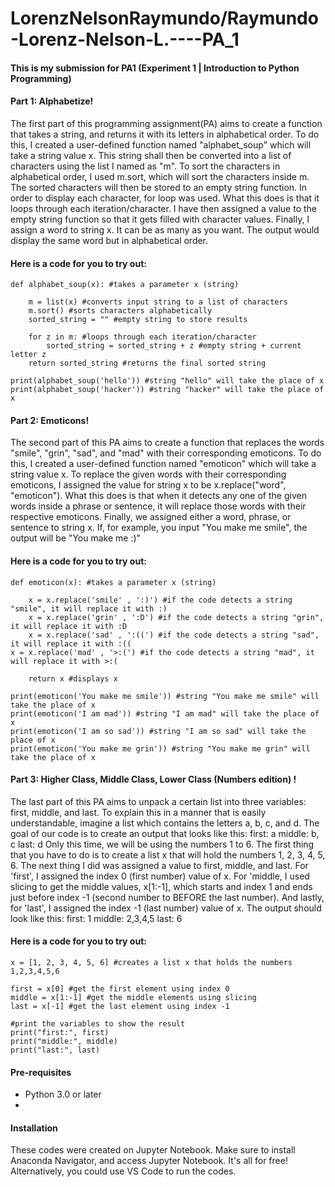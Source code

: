 # LorenzNelsonRaymundo/Raymundo-Lorenz-Nelson-L.----PA_1
#### This is my submission for PA1 (Experiment 1 | Introduction to Python Programming)
#### Part 1: Alphabetize!
The first part of this programming assignment(PA) aims to create a function that takes a string, and returns it with its letters in alphabetical order. 
To do this, I created a user-defined function named "alphabet_soup" which will take a string value x. This string shall then be converted into a list of characters using the list I named as "m". 
To sort the characters in alphabetical order, I used m.sort, which will sort the characters inside m. The sorted characters will then be stored to an empty string function.
In order to display each character, for loop was used. What this does is that it loops through each iteration/character.
I have then assigned a value to the empty string function so that it gets filled with character values.
Finally, I assign a word to string x. It can be as many as you want. The output would display the same word but in alphabetical order.

#### Here is a code for you to try out:

```
def alphabet_soup(x): #takes a parameter x (string)

    m = list(x) #converts input string to a list of characters
    m.sort() #sorts characters alphabetically
    sorted_string = "" #empty string to store results

    for z in m: #loops through each iteration/character
        sorted_string = sorted_string + z #empty string + current letter z
    return sorted_string #returns the final sorted string

print(alphabet_soup('hello')) #string "hello" will take the place of x
print(alphabet_soup('hacker')) #string "hacker" will take the place of x
```


#### Part 2: Emoticons!
The second part of this PA aims to create a function that replaces the words "smile", "grin", "sad", and "mad" with their corresponding emoticons.
To do this, I created a user-defined function named "emoticon" which will take a string value x. 
To replace the given words with their corresponding emoticons, I assigned the value for string x to be x.replace("word", "emoticon"). What this does is that when it detects any one of the given words inside a phrase or sentence, it will replace those words with their respective emoticons.
Finally, we assigned either a word, phrase, or sentence to string x. If, for example, you input "You make me smile", the output will be "You make me :)"

#### Here is a code for you to try out:

```
def emoticon(x): #takes a parameter x (string)
    
    x = x.replace('smile' , ':)') #if the code detects a string "smile", it will replace it with :)
    x = x.replace('grin' , ':D') #if the code detects a string "grin", it will replace it with :D
    x = x.replace('sad' , ':((') #if the code detects a string "sad", it will replace it with :((
x = x.replace('mad' , '>:(') #if the code detects a string "mad", it will replace it with >:(

    return x #displays x

print(emoticon('You make me smile')) #string "You make me smile" will take the place of x
print(emoticon('I am mad')) #string "I am mad" will take the place of x
print(emoticon('I am so sad')) #string "I am so sad" will take the place of x
print(emoticon('You make me grin')) #string "You make me grin" will take the place of x
```

#### Part 3: Higher Class, Middle Class, Lower Class (Numbers edition) !
The last part of this PA aims to unpack a certain list into three variables: first, middle, and last. To explain this in a manner that is easily understandable, imagine a list which contains the letters a, b, c, and d. The goal of our code is to create an output that looks like this:
first: a
middle: b, c
last: d
Only this time, we will be using the numbers 1 to 6.
The first thing that you have to do is to create a list x that will hold the numbers 1, 2, 3, 4, 5, 6.
The next thing I did was assigned a value to first, middle, and last. For 'first', I assigned the index 0 (first number) value of x. For 'middle, I used slicing to get the middle values, x[1:-1], which starts and index 1 and ends just before index -1 (second number to BEFORE the last number). And lastly, for 'last', I assigned the index -1 (last number) value of x. 
The output should look like this:
first: 1
middle: 2,3,4,5
last: 6

#### Here is a code for you to try out:
```
x = [1, 2, 3, 4, 5, 6] #creates a list x that holds the numbers 1,2,3,4,5,6

first = x[0] #get the first element using index 0
middle = x[1:-1] #get the middle elements using slicing 
last = x[-1] #get the last element using index -1

#print the variables to show the result
print("first:", first)
print("middle:", middle)
print("last:", last)
```

#### Pre-requisites
- Python 3.0 or later
- 
#### Installation
These codes were created on Jupyter Notebook. Make sure to install Anaconda Navigator, and access Jupyter Notebook. It's all for free! Alternatively, you could use VS Code to run the codes.




